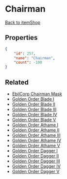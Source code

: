 # Chairman

<no description available>

[Back to itemShop](../item-shops.md)

## Properties

```json
{
    "id": 257,
    "name": "Chairman",
    "count": -100
}
```

## Related

- [EbilCorp Chairman Mask](../items/7562-ebilcorp-chairman-mask.md)
- [Golden Order Blade I](../items/7557-golden-order-blade-i.md)
- [Golden Order Blade II](../items/7558-golden-order-blade-ii.md)
- [Golden Order Blade III](../items/7559-golden-order-blade-iii.md)
- [Golden Order Blade IV](../items/7560-golden-order-blade-iv.md)
- [Golden Order Blade V](../items/7561-golden-order-blade-v.md)
- [Golden Order Athame I](../items/7563-golden-order-athame-i.md)
- [Golden Order Athame II](../items/7564-golden-order-athame-ii.md)
- [Golden Order Athame III](../items/7565-golden-order-athame-iii.md)
- [Golden Order Athame IV](../items/7566-golden-order-athame-iv.md)
- [Golden Order Athame V](../items/7567-golden-order-athame-v.md)
- [Golden Order Dagger I](../items/7568-golden-order-dagger-i.md)
- [Golden Order Dagger II](../items/7569-golden-order-dagger-ii.md)
- [Golden Order Dagger III](../items/7570-golden-order-dagger-iii.md)
- [Golden Order Dagger IV](../items/7571-golden-order-dagger-iv.md)
- [Golden Order Dagger V](../items/7572-golden-order-dagger-v.md)

